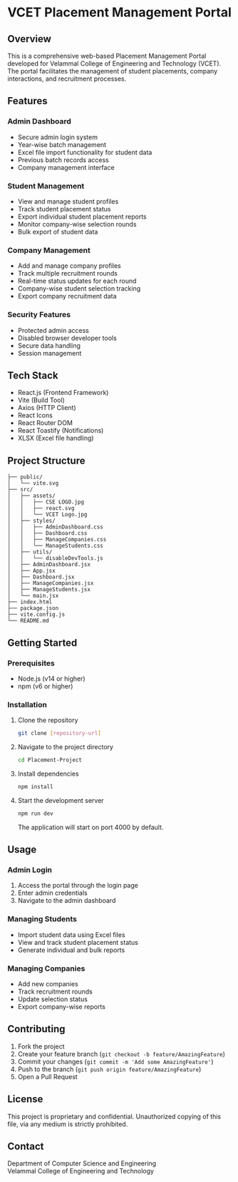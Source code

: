 # VCET Placement Management Portal

## Overview
This is a comprehensive web-based Placement Management Portal developed for Velammal College of Engineering and Technology (VCET). The portal facilitates the management of student placements, company interactions, and recruitment processes.

## Features

### Admin Dashboard
- Secure admin login system
- Year-wise batch management
- Excel file import functionality for student data
- Previous batch records access
- Company management interface

### Student Management
- View and manage student profiles
- Track student placement status
- Export individual student placement reports
- Monitor company-wise selection rounds
- Bulk export of student data

### Company Management
- Add and manage company profiles
- Track multiple recruitment rounds
- Real-time status updates for each round
- Company-wise student selection tracking
- Export company recruitment data

### Security Features
- Protected admin access
- Disabled browser developer tools
- Secure data handling
- Session management

## Tech Stack
- React.js (Frontend Framework)
- Vite (Build Tool)
- Axios (HTTP Client)
- React Icons
- React Router DOM
- React Toastify (Notifications)
- XLSX (Excel file handling)

## Project Structure
```
├── public/
│   └── vite.svg
├── src/
│   ├── assets/
│   │   ├── CSE LOGO.jpg
│   │   ├── react.svg
│   │   └── VCET Logo.jpg
│   ├── styles/
│   │   ├── AdminDashboard.css
│   │   ├── Dashboard.css
│   │   ├── ManageCompanies.css
│   │   └── ManageStudents.css
│   ├── utils/
│   │   └── disableDevTools.js
│   ├── AdminDashboard.jsx
│   ├── App.jsx
│   ├── Dashboard.jsx
│   ├── ManageCompanies.jsx
│   ├── ManageStudents.jsx
│   └── main.jsx
├── index.html
├── package.json
├── vite.config.js
└── README.md
```

## Getting Started

### Prerequisites
- Node.js (v14 or higher)
- npm (v6 or higher)

### Installation
1. Clone the repository
   ```bash
   git clone [repository-url]
   ```

2. Navigate to the project directory
   ```bash
   cd Placement-Project
   ```

3. Install dependencies
   ```bash
   npm install
   ```

4. Start the development server
   ```bash
   npm run dev
   ```
   The application will start on port 4000 by default.

## Usage

### Admin Login
1. Access the portal through the login page
2. Enter admin credentials
3. Navigate to the admin dashboard

### Managing Students
- Import student data using Excel files
- View and track student placement status
- Generate individual and bulk reports

### Managing Companies
- Add new companies
- Track recruitment rounds
- Update selection status
- Export company-wise reports

## Contributing
1. Fork the project
2. Create your feature branch (`git checkout -b feature/AmazingFeature`)
3. Commit your changes (`git commit -m 'Add some AmazingFeature'`)
4. Push to the branch (`git push origin feature/AmazingFeature`)
5. Open a Pull Request

## License
This project is proprietary and confidential. Unauthorized copying of this file, via any medium is strictly prohibited.

## Contact
Department of Computer Science and Engineering  
Velammal College of Engineering and Technology
